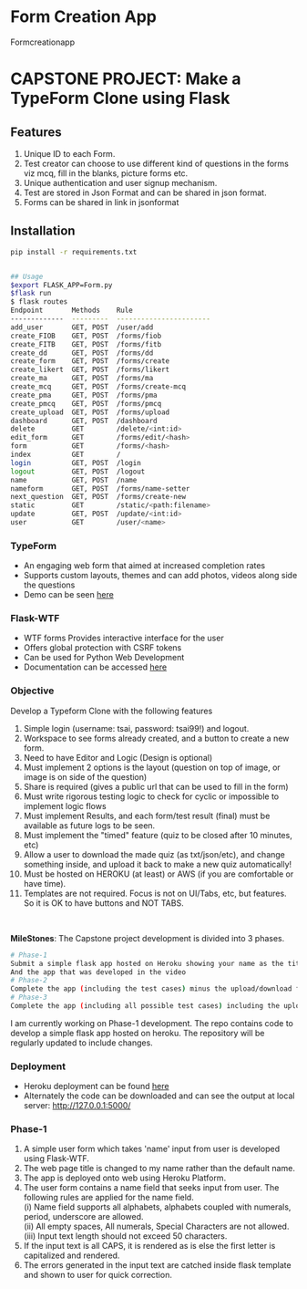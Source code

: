 # Form Creation App
Formcreationapp
# CAPSTONE PROJECT: Make a TypeForm Clone using Flask

## Features
1. Unique ID to each Form.
2. Test creator can choose to use different kind of questions in the forms viz mcq, fill in the blanks, picture forms etc.
3. Unique authentication and user signup mechanism.
4. Test are stored in Json Format and can be shared in json format.
5. Forms can be shared in link in jsonformat


## Installation

```bash
pip install -r requirements.txt


## Usage
$export FLASK_APP=Form.py
$flask run
$ flask routes
Endpoint       Methods    Rule
-------------  ---------  -----------------------
add_user       GET, POST  /user/add
create_FIOB    GET, POST  /forms/fiob
create_FITB    GET, POST  /forms/fitb
create_dd      GET, POST  /forms/dd
create_form    GET, POST  /forms/create
create_likert  GET, POST  /forms/likert
create_ma      GET, POST  /forms/ma
create_mcq     GET, POST  /forms/create-mcq
create_pma     GET, POST  /forms/pma
create_pmcq    GET, POST  /forms/pmcq
create_upload  GET, POST  /forms/upload
dashboard      GET, POST  /dashboard
delete         GET        /delete/<int:id>
edit_form      GET        /forms/edit/<hash>
form           GET        /forms/<hash>
index          GET        /
login          GET, POST  /login
logout         GET, POST  /logout
name           GET, POST  /name
nameform       GET, POST  /forms/name-setter
next_question  GET, POST  /forms/create-new
static         GET        /static/<path:filename>
update         GET, POST  /update/<int:id>
user           GET        /user/<name>
```

### TypeForm
* An engaging web form that aimed at increased completion rates<br/>
* Supports custom layouts, themes and can add photos, videos along side the questions <br/>
* Demo can be seen [here](https://www.youtube.com/watch?v=OcWbNM4hDsc) <br/>

### Flask-WTF
* WTF forms Provides interactive interface for the user <br/>
* Offers global protection with CSRF tokens <br/>
* Can be used for Python Web Development <br/>
* Documentation can be accessed [here](https://wtforms.readthedocs.io/en/2.3.x/)

### Objective
Develop a Typeform Clone with the following features <br/>
1. Simple login (username: tsai, password: tsai99!) and logout. <br/>
2. Workspace to see forms already created, and a button to create a new form.<br/>
3. Need to have Editor and Logic (Design is optional)<br/>
4. Must implement 2 options is the layout (question on top of image, or image is on side of the question)<br/>
5. Share is required (gives a public url that can be used to fill in the form)<br/>
6. Must write rigorous testing logic to check for cyclic or impossible to implement logic flows<br/>
7. Must implement Results, and each form/test result (final) must be available as future logs to be seen.<br/>
8. Must implement the "timed" feature (quiz to be closed after 10 minutes, etc)<br/>
9. Allow a user to download the made quiz (as txt/json/etc), and change something inside, and upload it back to make a new quiz automatically! <br/>
10. Must be hosted on HEROKU (at least) or AWS (if you are comfortable or have time). <br/>
11. Templates are not required. Focus is not on UI/Tabs, etc, but features. So it is OK to have buttons and NOT TABS. <br/>
<br/>

**MileStones**: The Capstone project development is divided into 3 phases.<br/>
```bash
# Phase-1
Submit a simple flask app hosted on Heroku showing your name as the title of the page.
And the app that was developed in the video
# Phase-2
Complete the app (including the test cases) minus the upload/download feature
# Phase-3
Complete the app (including all possible test cases) including the upload/download feature
```

I am currently working on Phase-1 development. The repo contains code to develop a simple flask app hosted on heroku.
The repository will be regularly updated to include changes. <br/>

### Deployment
* Heroku deployment can be found [here](https://epai3-capstone-kranti.herokuapp.com/) <br/>
* Alternately the code can be downloaded and can see the output at local server: http://127.0.0.1:5000/ <br/>

### Phase-1
1. A simple user form which takes 'name' input from user is developed using Flask-WTF.<br/>
2. The web page title is changed to my name rather than the default name. <br/>
2. The app is deployed onto web using Heroku Platform.<br/>
3. The user form contains a name field that seeks input from user. The following rules are applied for the name field.<br/>
	(i) Name field supports all alphabets, alphabets coupled with numerals, period, underscore are allowed.<br/>
	(ii) All empty spaces, All numerals, Special Characters are not allowed.<br/>
	(iii) Input text length should not exceed 50 characters.<br/>
4. If the input text is all CAPS, it is rendered as is else the first letter is capitalized and rendered. <br/>
5. The errors generated in the input text are catched inside flask template and shown to user for quick correction.<br/>


